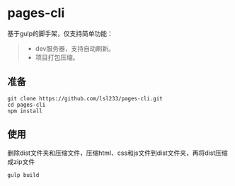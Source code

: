 # pages-cli
基于gulp的脚手架，仅支持简单功能：
> * dev服务器，支持自动刷新。
> * 项目打包压缩。

## 准备
```
git clone https://github.com/lsl233/pages-cli.git
cd pages-cli
npm install
```

## 使用
删除dist文件夹和压缩文件，压缩html、css和js文件到dist文件夹，再将dist压缩成zip文件
```
gulp build
```